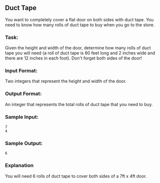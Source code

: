 ## Duct Tape

You want to completely cover a flat door on both sides with duct tape. You need to know how many rolls of duct tape to buy when you go to the store.

### Task: 
Given the height and width of the door, determine how many rolls of duct tape you will need (a roll of duct tape is 60 feet long and 2 inches wide and there are 12 inches in each foot). Don't forget both sides of the door!

### Input Format: 
Two integers that represent the height and width of the door.

### Output Format: 
An integer that represents the total rolls of duct tape that you need to buy.

### Sample Input: 
```
7
4
```
### Sample Output: 
```
6
```
### Explanation
You will need 6 rolls of duct tape to cover both sides of a 7ft x 4ft door.

